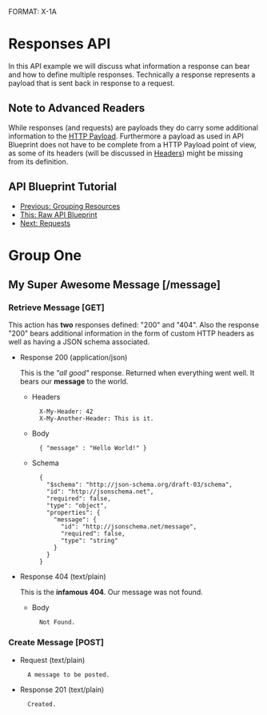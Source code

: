 FORMAT: X-1A

# Responses API
In this API example we will discuss what information a response can bear and how to define multiple responses. Technically a response represents a payload that is sent back in response to a request.

## Note to Advanced Readers
While responses (and requests) are payloads they do carry some additional information to the [HTTP Payload](http://www.w3.org/TR/di-gloss/#def-http-payload-entity). Furthermore a payload as used in API Blueprint does not have to be complete from a HTTP Payload point of view, as some of its headers (will be discussed in [Headers](https://github.com/apiaryio/api-blueprint/blob/master/examples/7.%20Headers.md)) might be missing from its definition. 

## API Blueprint Tutorial
+ [Previous: Grouping Resources](https://github.com/apiaryio/api-blueprint/blob/master/examples/4.%20Grouping%20Resources.md)
+ [This: Raw API Blueprint](https://raw.github.com/apiaryio/api-blueprint/master/examples/5.%20Responses.md)
+ [Next: Requests](https://github.com/apiaryio/api-blueprint/blob/master/examples/6.%20Requests.md)

# Group One

## My Super Awesome Message [/message]

### Retrieve Message [GET]
This action has **two** responses defined: "200" and "404". Also the response "200" bears additional information in the form of custom HTTP headers as well as having a JSON schema associated.

+ Response 200 (application/json)

  This is the *"all good"* response. Returned when everything went well. It bears our **message** to the world.

    + Headers

            X-My-Header: 42
            X-My-Another-Header: This is it.

    + Body

            { "message" : "Hello World!" }

    + Schema

            {
              "$schema": "http://json-schema.org/draft-03/schema",
              "id": "http://jsonschema.net",
              "required": false,
              "type": "object",
              "properties": {
                "message": {
                  "id": "http://jsonschema.net/message",
                  "required": false,
                  "type": "string"
                }
              }
            }

+ Response 404 (text/plain)

  This is the **infamous 404**. Our message was not found.

    + Body

            Not Found.
        
### Create Message [POST]

+ Request (text/plain)

        A message to be posted.
        
+ Response 201 (text/plain)

        Created.
